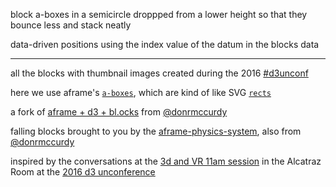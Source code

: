 block a-boxes in a semicircle droppped from a lower height so that they bounce less and stack neatly

data-driven positions using the index value of the datum in the blocks data

---

all the blocks with thumbnail images created during the 2016 [#d3unconf](https://twitter.com/search?q=%23d3unconf&src=typd)

here we use aframe's [`a-boxes`](https://aframe.io/docs/0.2.0/primitives/a-box.html), which are kind of like SVG [`rects`](https://developer.mozilla.org/en-US/docs/Web/SVG/Element/rect) 

a fork of [aframe + d3 + bl.ocks](http://bl.ocks.org/donmccurdy/2d13aa01d854ef60eac24102846a8a5f) from [@donrmccurdy](https://twitter.com/donrmccurdy)

falling blocks brought to you by the [aframe-physics-system](https://github.com/donmccurdy/aframe-physics-system), also from [@donrmccurdy](https://twitter.com/donrmccurdy)

inspired by the conversations at the [3d and VR 11am session](https://docs.google.com/document/d/1pY7OYorubF8GxryOxI6dDtKzTwfGOF8CwXEkQsef8T4/edit) in the Alcatraz Room at the [2016 d3 unconference](http://visfest.com/d3unconf-2016/)